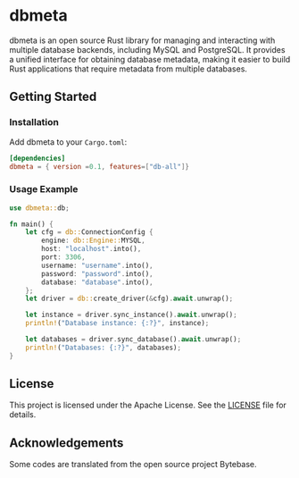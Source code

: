 # dbmeta

dbmeta is an open source Rust library for managing and interacting with multiple database backends, including MySQL and PostgreSQL. It provides a unified interface for obtaining database metadata, making it easier to build Rust applications that require metadata from multiple databases.

## Getting Started

### Installation

Add dbmeta to your `Cargo.toml`:

```toml
[dependencies]
dbmeta = { version =0.1, features=["db-all"]}
```

### Usage Example

```rust
use dbmeta::db;

fn main() {
    let cfg = db::ConnectionConfig {
        engine: db::Engine::MYSQL,
        host: "localhost".into(),
        port: 3306,
        username: "username".into(),
        password: "password".into(),
        database: "database".into(),
    };
    let driver = db::create_driver(&cfg).await.unwrap();

    let instance = driver.sync_instance().await.unwrap();
    println!("Database instance: {:?}", instance);

    let databases = driver.sync_database().await.unwrap();
    println!("Databases: {:?}", databases);
}
```

## License

This project is licensed under the Apache License. See the [LICENSE](LICENSE) file for details.

## Acknowledgements

Some codes are translated from the open source project Bytebase.
